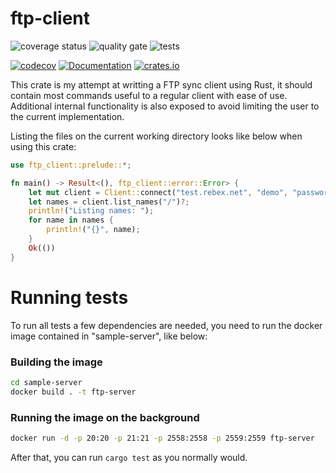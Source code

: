# ftp-client
![coverage status](https://github.com/aaneto/celtic-names/workflows/Coverage/badge.svg)
![quality gate](https://github.com/aaneto/celtic-names/workflows/Quality%20Gate/badge.svg)
![tests](https://github.com/aaneto/celtic-names/workflows/Tests/badge.svg)

[![codecov](https://codecov.io/gh/aaneto/ftp-client/branch/master/graph/badge.svg)](https://codecov.io/gh/aaneto/ftp-client)
[![Documentation](https://docs.rs/ftp-client/badge.svg)](https://docs.rs/ftp-client)
[![crates.io](https://img.shields.io/crates/v/ftp-client.svg)](https://crates.io/crates/ftp-client)

This crate is my attempt at writting a FTP sync client using Rust, it should contain most commands useful to a regular client with ease of use. Additional internal functionality is also exposed to avoid limiting the user to the current implementation.

Listing the files on the current working directory looks like below when using this crate:

```rust
use ftp_client::prelude::*;

fn main() -> Result<(), ftp_client::error::Error> {
    let mut client = Client::connect("test.rebex.net", "demo", "password")?;
    let names = client.list_names("/")?;
    println!("Listing names: ");
    for name in names {
        println!("{}", name);
    }
    Ok(())
}
```

# Running tests

To run all tests a few dependencies are needed, you need to run the docker image contained in "sample-server", like below:

### Building the image
```bash
cd sample-server
docker build . -t ftp-server
```

### Running the image on the background

```bash
docker run -d -p 20:20 -p 21:21 -p 2558:2558 -p 2559:2559 ftp-server
```

After that, you can run ```cargo test``` as you normally would.